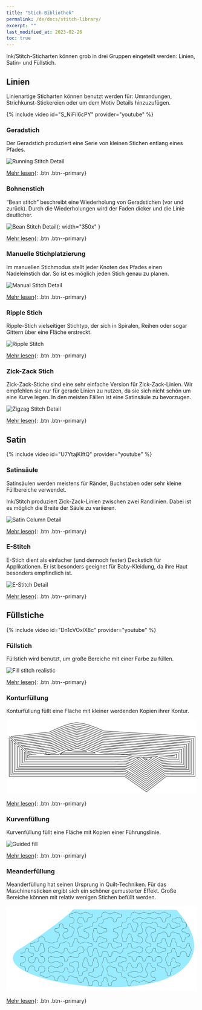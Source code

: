 ```yaml
---
title: "Stich-Bibliothek"
permalink: /de/docs/stitch-library/
excerpt: ""
last_modified_at: 2023-02-26
toc: true
---
```

Ink/Stitch-Sticharten können grob in drei Gruppen eingeteilt werden: Linien, Satin- und Füllstich.

## Linien

Linienartige Sticharten können benutzt werden für: Umrandungen, Strichkunst-Stickereien oder um dem Motiv Details hinzuzufügen.

{% include video id="S_NiFiI6cPY" provider="youtube" %}

### Geradstich

Der Geradstich produziert eine Serie von kleinen Stichen entlang eines Pfades.

![Running Stitch Detail](/assets/images/docs/running-stitch-detail.jpg)

[Mehr lesen](/de/docs/stitches/running-stitch/){: .btn .btn--primary}

### Bohnenstich

“Bean stitch” beschreibt eine Wiederholung von Geradstichen (vor und zurück). Durch die Wiederholungen wird der Faden dicker und die Linie deutlicher.

![Bean Stitch Detail](/assets/images/docs/bean-stitch-detail.jpg){: width="350x" }

[Mehr lesen](/de/docs/stitches/bean-stitch/){: .btn .btn--primary}

### Manuelle Stichplatzierung

Im manuellen Stichmodus stellt jeder Knoten des Pfades einen Nadeleinstich dar. So ist es möglich jeden Stich genau zu planen.

![Manual Stitch Detail](/assets/images/docs/manual-stitch-detail.png)

[Mehr lesen](/de/docs/stitches/manual-stitch/){: .btn .btn--primary}

### Ripple Stich
Ripple-Stich vielseitiger Stichtyp, der sich in Spiralen, Reihen oder sogar Gittern über eine Fläche erstreckt.

![Ripple Stitch](/assets/images/docs/ripplefly.jpg)

[Mehr lesen](/de/docs/stitches/ripple-stitch){: .btn .btn--primary}

### Zick-Zack Stich

Zick-Zack-Stiche sind eine sehr einfache Version für Zick-Zack-Linien. Wir empfehlen sie nur für gerade Linien zu nutzen, da sie sich nicht schön um eine Kurve legen. In den meisten Fällen ist eine Satinsäule zu bevorzugen.

![Zigzag Stitch Detail](/assets/images/docs/zigzag-stitch-detail.png)

[Mehr lesen](/de/docs/stitches/zigzag-stitch/){: .btn .btn--primary}


## Satin

{% include video id="U7YtajKlftQ" provider="youtube" %}

### Satinsäule

Satinsäulen werden meistens für Ränder, Buchstaben oder sehr kleine Füllbereiche verwendet.

Ink/Stitch produziert Zick-Zack-Linien zwischen zwei Randlinien. Dabei ist es möglich die Breite der Säule zu variieren.

![Satin Column Detail](/assets/images/docs/satin-column-detail.png)

[Mehr lesen](/de/docs/stitches/satin-column/){: .btn .btn--primary}

### E-Stitch

E-Stich dient als einfacher (und dennoch fester) Deckstich für Applikationen. Er ist besonders geeignet für Baby-Kleidung, da ihre Haut besonders empfindlich ist.

![E-Stitch Detail](/assets/images/docs/e-stitch-detail.jpg)

[Mehr lesen](/de/docs/stitches/e-stitch/){: .btn .btn--primary}


## Füllstiche

{% include video id="Dn1cVOxlX8c" provider="youtube" %}

### Füllstich

Füllstich wird benutzt, um große Bereiche mit einer Farbe zu füllen.

![Fill stitch realistic](/assets/images/docs/fill-stitch-realistic.png)

[Mehr lesen](/de/docs/stitches/fill-stitch/){: .btn .btn--primary}

### Konturfüllung
Konturfüllung füllt eine Fläche mit kleiner werdenden Kopien ihrer Kontur.

![Contour stitch](/assets/images/docs/contour-fill-detail.jpg)

[Mehr lesen](/de/docs/stitches/contour-stitch){: .btn .btn--primary}

### Kurvenfüllung
Kurvenfüllung füllt eine Fläche mit Kopien einer Führungslinie.

![Guided fill](/assets/images/docs/guided-fill-complex.svg)

[Mehr lesen](/de/docs/stitches/guided-fill){: .btn .btn--primary}

### Meanderfüllung
Meanderfüllung hat seinen Ursprung in Quilt-Techniken. Für das Maschinensticken ergibt sich ein schöner gemusterter Effekt. Große Bereiche können mit relativ wenigen Stichen befüllt werden.

![Meander fill](/assets/images/docs/meander-fill.png)

[Mehr lesen](/de/docs/stitches/meander-fill){: .btn .btn--primary}
